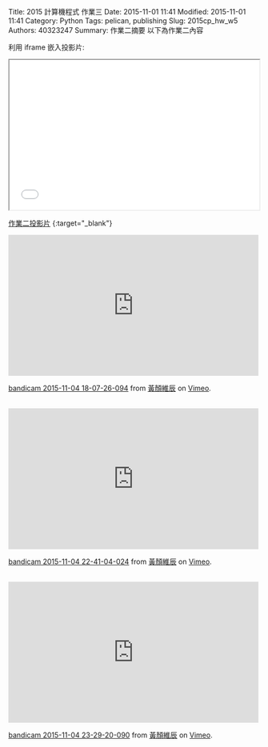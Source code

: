 Title: 2015 計算機程式 作業三
Date: 2015-11-01 11:41
Modified: 2015-11-01 11:41
Category: Python
Tags: pelican, publishing
Slug: 2015cp_hw_w5
Authors: 40323247
Summary: 作業二摘要
以下為作業二內容

利用 iframe 嵌入投影片:

<iframe src="simplest3.html" width="500" height="300"></iframe>

[作業二投影片](simplest3.html)
{:target="_blank"}

<iframe src="https://player.vimeo.com/video/144636338" width="500" height="282" frameborder="0" webkitallowfullscreen mozallowfullscreen allowfullscreen></iframe> <p><a href="https://vimeo.com/144636338">bandicam 2015-11-04 18-07-26-094</a> from <a href="https://vimeo.com/user45499931">黃顏維辰</a> on <a href="https://vimeo.com">Vimeo</a>.</p>
<br/>
<iframe src="https://player.vimeo.com/video/144636340" width="500" height="282" frameborder="0" webkitallowfullscreen mozallowfullscreen allowfullscreen></iframe> <p><a href="https://vimeo.com/144636340">bandicam 2015-11-04 22-41-04-024</a> from <a href="https://vimeo.com/user45499931">黃顏維辰</a> on <a href="https://vimeo.com">Vimeo</a>.</p>
<br/>
<iframe src="https://player.vimeo.com/video/144636339" width="500" height="282" frameborder="0" webkitallowfullscreen mozallowfullscreen allowfullscreen></iframe> <p><a href="https://vimeo.com/144636339">bandicam 2015-11-04 23-29-20-090</a> from <a href="https://vimeo.com/user45499931">黃顏維辰</a> on <a href="https://vimeo.com">Vimeo</a>.</p>